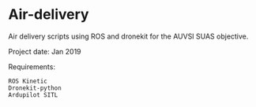 # Air-delivery
Air delivery scripts using ROS and dronekit for the AUVSI SUAS objective.

Project date: Jan 2019

Requirements:
```
ROS Kinetic
Dronekit-python
Ardupilot SITL
```
